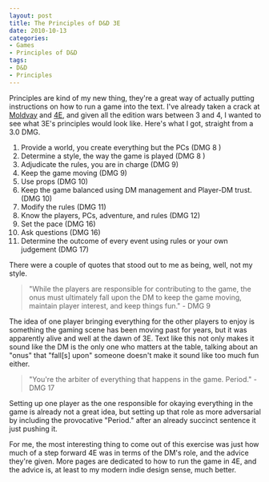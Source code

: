 ```yaml
---
layout: post
title: The Principles of D&D 3E
date: 2010-10-13
categories:
- Games
- Principles of D&D
tags:
- D&D
- Principles
---
```

Principles are kind of my new thing, they're a great way of actually putting instructions on how to run a game into the text. I've already taken a crack at [Moldvay](/2010/09/28/the-principles-of-moldvay-dd/) and [4E](/2010/10/11/the-principles-of-dd-4e/), and given all the edition wars between 3 and 4, I wanted to see what 3E's principles would look like. Here's what I got, straight from a 3.0 DMG.

1. Provide a world, you create everything but the PCs (DMG 8 )
2. Determine a style, the way the game is played (DMG 8 )
3. Adjudicate the rules, you are in charge (DMG 9)
4. Keep the game moving (DMG 9)
5. Use props (DMG 10)
6. Keep the game balanced using DM management and Player-DM trust. (DMG 10)
7. Modify the rules (DMG 11)
8. Know the players, PCs, adventure, and rules (DMG 12)
9. Set the pace (DMG 16)
10. Ask questions (DMG 16)
11. Determine the outcome of every event using rules or your own judgement (DMG 17)

There were a couple of quotes that stood out to me as being, well, not my style.

> "While the players are responsible for contributing to the game, the onus must ultimately fall upon the DM to keep the game moving, maintain player interest, and keep things fun." - DMG 9

The idea of one player bringing everything for the other players to enjoy is something the gaming scene has been moving past for years, but it was apparently alive and well at the dawn of 3E. Text like this not only makes it sound like the DM is the only one who matters at the table, talking about an "onus" that "fall[s] upon" someone doesn't make it sound like too much fun either.

> "You're the arbiter of everything that happens in the game. Period." - DMG 17

Setting up one player as the one responsible for okaying everything in the game is already not a great idea, but setting up that role as more adversarial by including the provocative "Period." after an already succinct sentence it just pushing it.

For me, the most interesting thing to come out of this exercise was just how much of a step forward 4E was in terms of the DM's role, and the advice they're given. More pages are dedicated to how to run the game in 4E, and the advice is, at least to my modern indie design sense, much better.
